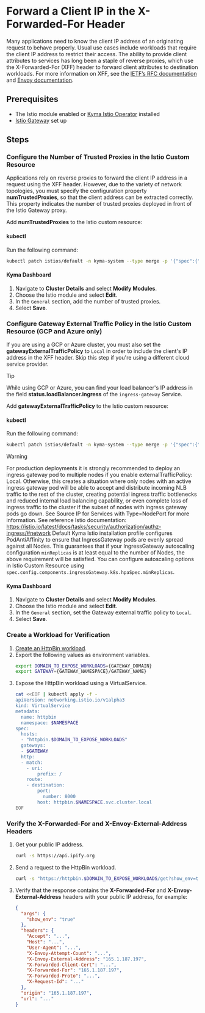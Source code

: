 # Forward a Client IP in the X-Forwarded-For Header

Many applications need to know the client IP address of an originating request to behave properly. Usual use cases include workloads that require the client IP address to restrict their access. The ability to provide client attributes to services has long been a staple of reverse proxies, which use the X-Forwarded-For (XFF) header to forward client attributes to destination workloads. For more information on XFF, see 
the [IETF’s RFC documentation](https://datatracker.ietf.org/doc/html/rfc7239) and [Envoy documentation](https://www.envoyproxy.io/docs/envoy/latest/configuration/http/http_conn_man/headers#x-forwarded-for).

## Prerequisites

* The Istio module enabled or [Kyma Istio Operator](../../../README.md#install-kyma-istio-operator-and-istio-from-the-latest-release) installed
* [Istio Gateway](https://kyma-project.io/#/api-gateway/user/tutorials/01-20-set-up-tls-gateway) set up

## Steps

### Configure the Number of Trusted Proxies in the Istio Custom Resource

Applications rely on reverse proxies to forward the client IP address in a request using the XFF header. However, due to 
the variety of network topologies, you must specify the configuration property **numTrustedProxies**, so that the client address can be extracted correctly. This property indicates the number of trusted proxies deployed
in front of the Istio Gateway proxy.

Add **numTrustedProxies** to the Istio custom resource:

<!-- tabs:start -->
#### **kubectl**
Run the following command:

  ```bash
  kubectl patch istios/default -n kyma-system --type merge -p '{"spec":{"config":{"numTrustedProxies": 1}}}'
  ```

#### **Kyma Dashboard**
1. Navigate to **Cluster Details** and select **Modify Modules**.
2. Choose the Istio module and select **Edit**.
3. In the `General` section, add the number of trusted proxies.
4. Select **Save**.
<!-- tabs:end -->

### Configure Gateway External Traffic Policy in the Istio Custom Resource (GCP and Azure only)

If you are using a GCP or Azure cluster, you must also set the **gatewayExternalTrafficPolicy** to `Local` in order to include the client's IP address in the XFF header. Skip this step if you're using a different cloud service provider.

> [!TIP]
> While using GCP or Azure, you can find your load balancer's IP address in the field **status.loadBalancer.ingress** of the `ingress-gateway` Service.

Add **gatewayExternalTrafficPolicy** to the Istio custom resource:

<!-- tabs:start -->
#### **kubectl**
Run the following command:

  ```bash
  kubectl patch istios/default -n kyma-system --type merge -p '{"spec":{"config":{"gatewayExternalTrafficPolicy": "Local"}}}'
  ```

> [!WARNING]
> For production deployments it is strongly recommended to deploy an ingress gateway pod to multiple nodes if you enable externalTrafficPolicy: Local. Otherwise, this creates a situation where only nodes with an active ingress gateway pod will be able to accept and distribute incoming NLB traffic to the rest of the cluster, creating potential ingress traffic bottlenecks and reduced internal load balancing capability, or even complete loss of ingress traffic to the cluster if the subset of nodes with ingress gateway pods go down. See Source IP for Services with Type=NodePort for more information. See reference Istio documentation: https://istio.io/latest/docs/tasks/security/authorization/authz-ingress/#network
> Default Kyma Istio installation profile configures PodAntiAffinity to ensure that IngressGateway pods are evenly spread against all Nodes. This guarantees that if your IngressGateway autoscaling configuration `minReplicas` is at least equal to the number of Nodes, the above requirement will be satisfied. You can configure autoscaling options in Istio Custom Resource using `spec.config.components.ingressGateway.k8s.hpaSpec.minReplicas`.

#### **Kyma Dashboard**
1. Navigate to **Cluster Details** and select **Modify Modules**.
2. Choose the Istio module and select **Edit**.
3. In the `General` section, set the Gateway external traffic policy to `Local`.
4. Select **Save**.
<!-- tabs:end -->

### Create a Workload for Verification

1. [Create an HttpBin workload](https://kyma-project.io/#/api-gateway/user/tutorials/01-00-create-workload).
2. Export the following values as environment variables.
    ```bash
    export DOMAIN_TO_EXPOSE_WORKLOADS={GATEWAY_DOMAIN}
    export GATEWAY={GATEWAY_NAMESPACE}/GATEWAY_NAME}
   ```
3. Expose the HttpBin workload using a VirtualService.
    ```bash
    cat <<EOF | kubectl apply -f -
    apiVersion: networking.istio.io/v1alpha3
    kind: VirtualService
    metadata:
      name: httpbin
      namespace: $NAMESPACE
    spec:
      hosts:
      - "httpbin.$DOMAIN_TO_EXPOSE_WORKLOADS"
      gateways:
      - $GATEWAY
      http:
      - match:
        - uri:
            prefix: /
        route:
        - destination:
            port:
              number: 8000
            host: httpbin.$NAMESPACE.svc.cluster.local
    EOF
    ```

### Verify the X-Forwarded-For and X-Envoy-External-Address Headers
1. Get your public IP address.
    ```bash
    curl -s https://api.ipify.org
    ```

2. Send a request to the HttpBin workload.
    ```bash
    curl -s "https://httpbin.$DOMAIN_TO_EXPOSE_WORKLOADS/get?show_env=true"
    ```
3. Verify that the response contains the **X-Forwarded-For** and **X-Envoy-External-Address** headers with your public IP address, for example:
    ```json
    {
      "args": {
        "show_env": "true"
      },
      "headers": {
        "Accept": "...",
        "Host": "...",
        "User-Agent": "...",
        "X-Envoy-Attempt-Count": "...",
        "X-Envoy-External-Address": "165.1.187.197",
        "X-Forwarded-Client-Cert": "...",
        "X-Forwarded-For": "165.1.187.197",
        "X-Forwarded-Proto": "...",
        "X-Request-Id": "..."
      },
      "origin": "165.1.187.197",
      "url": "..."
    }
    ``` 
